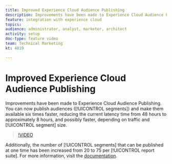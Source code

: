 ```yaml
---
title: Improved Experience Cloud Audience Publishing
description: Improvements have been made to Experience Cloud Audience Publishing. You can now publish audiences (segments) and make them available six times faster, reducing the current latency time from 48 hours to approximately 8 hours, and possibly faster, depending on traffic and segment size.
feature: integration with experience cloud
topics: 
audience: administrator, analyst, marketer, architect
activity: setup
doc-type: feature video
team: Technical Marketing
kt: 4819

---
```


# Improved Experience Cloud Audience Publishing

Improvements have been made to Experience Cloud Audience Publishing. You can now publish audiences ([!UICONTROL segments]) and make them available six times faster, reducing the current latency time from 48 hours to approximately 8 hours, and possibly faster, depending on traffic and [!UICONTROL segment] size.

>[!VIDEO](https://video.tv.adobe.com/v/32842/?quality=12)

Additionally, the number of [!UICONTROL segments] that can be published at one time has been increased from 20 to 75 per [!UICONTROL report suite].
For more information, visit the [documentation](https://docs.adobe.com/content/help/en/analytics/components/segmentation/segmentation-workflow/seg-publish.html).
